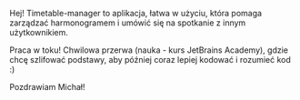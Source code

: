 Hej!
Timetable-manager to aplikacja, łatwa w użyciu, która pomaga zarządzać harmonogramem i umówić się na spotkanie z innym użytkownikiem.

Praca w toku! 
Chwilowa przerwa (nauka - kurs JetBrains Academy), gdzie chcę szlifować podstawy, aby później coraz lepiej kodować i rozumieć kod :)

Pozdrawiam Michał!
